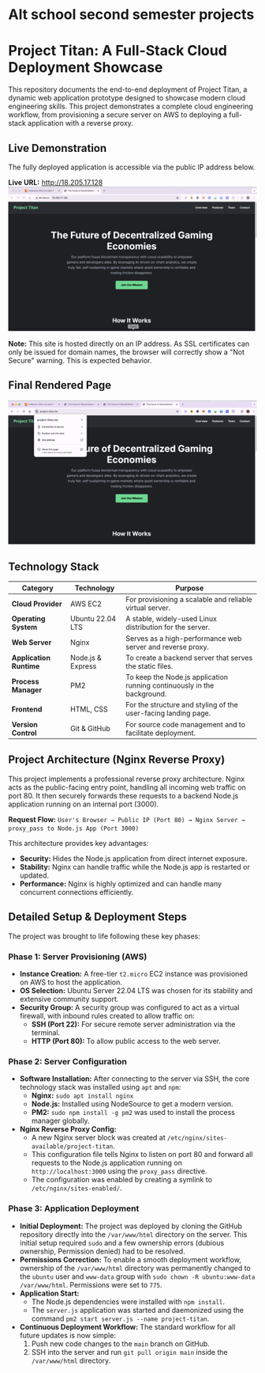 # Alt school second semester projects

# Project Titan: A Full-Stack Cloud Deployment Showcase

This repository documents the end-to-end deployment of Project Titan, a dynamic web application prototype designed to showcase modern cloud engineering skills. This project demonstrates a complete cloud engineering workflow, from provisioning a secure server on AWS to deploying a full-stack application with a reverse proxy.

## Live Demonstration

The fully deployed application is accessible via the public IP address below.

**Live URL:** http://18.205.17.128
![Before](assets/before.png)

**Note:** This site is hosted directly on an IP address. As SSL certificates can only be issued for domain names, the browser will correctly show a "Not Secure" warning. This is expected behavior.

## Final Rendered Page

![After](assets/after.png)

## Technology Stack

| Category                | Technology        | Purpose                                                                 |
| ----------------------- | ----------------- | ----------------------------------------------------------------------- |
| **Cloud Provider**      | AWS EC2           | For provisioning a scalable and reliable virtual server.                |
| **Operating System**    | Ubuntu 22.04 LTS  | A stable, widely-used Linux distribution for the server.                |
| **Web Server**          | Nginx             | Serves as a high-performance web server and reverse proxy.              |
| **Application Runtime** | Node.js & Express | To create a backend server that serves the static files.                |
| **Process Manager**     | PM2               | To keep the Node.js application running continuously in the background. |
| **Frontend**            | HTML, CSS         | For the structure and styling of the user-facing landing page.          |
| **Version Control**     | Git & GitHub      | For source code management and to facilitate deployment.                |

## Project Architecture (Nginx Reverse Proxy)

This project implements a professional reverse proxy architecture. Nginx acts as the public-facing entry point, handling all incoming web traffic on port 80. It then securely forwards these requests to a backend Node.js application running on an internal port (3000).

**Request Flow:**
`User's Browser → Public IP (Port 80) → Nginx Server → proxy_pass to Node.js App (Port 3000)`

This architecture provides key advantages:

- **Security:** Hides the Node.js application from direct internet exposure.
- **Stability:** Nginx can handle traffic while the Node.js app is restarted or updated.
- **Performance:** Nginx is highly optimized and can handle many concurrent connections efficiently.

## Detailed Setup & Deployment Steps

The project was brought to life following these key phases:

### Phase 1: Server Provisioning (AWS)

- **Instance Creation:** A free-tier `t2.micro` EC2 instance was provisioned on AWS to host the application.
- **OS Selection:** Ubuntu Server 22.04 LTS was chosen for its stability and extensive community support.
- **Security Group:** A security group was configured to act as a virtual firewall, with inbound rules created to allow traffic on:
  - **SSH (Port 22):** For secure remote server administration via the terminal.
  - **HTTP (Port 80):** To allow public access to the web server.

### Phase 2: Server Configuration

- **Software Installation:** After connecting to the server via SSH, the core technology stack was installed using `apt` and `npm`:
  - **Nginx:** `sudo apt install nginx`
  - **Node.js:** Installed using NodeSource to get a modern version.
  - **PM2:** `sudo npm install -g pm2` was used to install the process manager globally.
- **Nginx Reverse Proxy Config:**
  - A new Nginx server block was created at `/etc/nginx/sites-available/project-titan`.
  - This configuration file tells Nginx to listen on port 80 and forward all requests to the Node.js application running on `http://localhost:3000` using the `proxy_pass` directive.
  - The configuration was enabled by creating a symlink to `/etc/nginx/sites-enabled/`.

### Phase 3: Application Deployment

- **Initial Deployment:** The project was deployed by cloning the GitHub repository directly into the `/var/www/html` directory on the server. This initial setup required `sudo` and a few ownership errors (dubious ownership, Permission denied) had to be resolved.
- **Permissions Correction:** To enable a smooth deployment workflow, ownership of the `/var/www/html` directory was permanently changed to the `ubuntu` user and `www-data` group with `sudo chown -R ubuntu:www-data /var/www/html`. Permissions were set to `775`.
- **Application Start:**
  - The Node.js dependencies were installed with `npm install`.
  - The `server.js` application was started and daemonized using the command `pm2 start server.js --name project-titan`.
- **Continuous Deployment Workflow:** The standard workflow for all future updates is now simple:
  1.  Push new code changes to the `main` branch on GitHub.
  2.  SSH into the server and run `git pull origin main` inside the `/var/www/html` directory.
